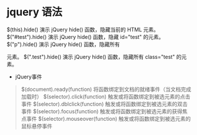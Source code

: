 # jquery 语法

$(this).hide()
演示 jQuery hide() 函数，隐藏当前的 HTML 元素。
$("#test").hide()
演示 jQuery hide() 函数，隐藏 id="test" 的元素。
$("p").hide()
演示 jQuery hide() 函数，隐藏所有 <p> 元素。
$(".test").hide()
演示 jQuery hide() 函数，隐藏所有 class="test" 的元素。



- jQuery事件
>$(document).ready(function)	将函数绑定到文档的就绪事件（当文档完成加载时）
$(selector).click(function)	触发或将函数绑定到被选元素的点击事件
$(selector).dblclick(function)	触发或将函数绑定到被选元素的双击事件
$(selector).focus(function)	触发或将函数绑定到被选元素的获得焦点事件
$(selector).mouseover(function)	触发或将函数绑定到被选元素的鼠标悬停事件
